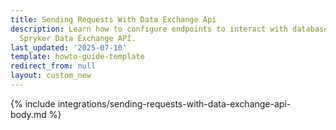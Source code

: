 ```yaml
---
title: Sending Requests With Data Exchange Api
description: Learn how to configure endpoints to interact with databases using the
  Spryker Data Exchange API.
last_updated: '2025-07-10'
template: howto-guide-template
redirect_from: null
layout: custom_new
---
```


{% include integrations/sending-requests-with-data-exchange-api-body.md %}
